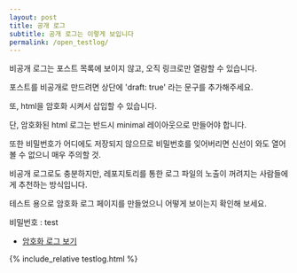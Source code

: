 ```yaml
---
layout: post
title: 공개 로그
subtitle: 공개 로그는 이렇게 보입니다
permalink: /open_testlog/
---
```


비공개 로그는 포스트 목록에 보이지 않고, 오직 링크로만 열람할 수 있습니다.

포스트를 비공개로 만드려면 상단에 'draft: true' 라는 문구를 추가해주세요.

또, html을 암호화 시켜서 삽입할 수 있습니다.

단, 암호화된 html 로그는 반드시 minimal 레이아웃으로 만들어야 합니다. 

또한 비밀번호가 어디에도 저장되지 않으므로 비밀번호를 잊어버리면 신선이 와도 열어볼 수 없으니 매우 주의할 것.

비공개 로그로도 충분하지만, 레포지토리를 통한 로그 파일의 노출이 꺼려지는 사람들에게 추천하는 방식입니다. 

테스트 용으로 암호화 로그 페이지를 만들었으니 어떻게 보이는지 확인해 보세요.

비밀번호 : test

- [암호화 로그 보기](https://jbblily.github.io/encrypted_hidden/)

{% include_relative testlog.html %}
